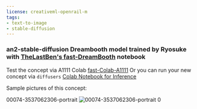 ```yaml
---
license: creativeml-openrail-m
tags:
- text-to-image
- stable-diffusion
---
```

### an2-stable-diffusion Dreambooth model trained by Ryosuke with [TheLastBen's fast-DreamBooth](https://colab.research.google.com/github/TheLastBen/fast-stable-diffusion/blob/main/fast-DreamBooth.ipynb) notebook


Test the concept via A1111 Colab [fast-Colab-A1111](https://colab.research.google.com/github/TheLastBen/fast-stable-diffusion/blob/main/fast_stable_diffusion_AUTOMATIC1111.ipynb)
Or you can run your new concept via `diffusers` [Colab Notebook for Inference](https://colab.research.google.com/github/huggingface/notebooks/blob/main/diffusers/sd_dreambooth_inference.ipynb)

Sample pictures of this concept:

00074-3537062306-portrait
![00074-3537062306-portrait 0](https://huggingface.co/Ryosuke/an2-stable-diffusion/resolve/main/sample_images/00074-3537062306-portrait_of_head_shot_of_handsome_AtsuhikoNakata,_by_greg_rutkowski,_brom,_james_gurney,_mignola,_craig_mullins,_artstation,_and.png)
    
